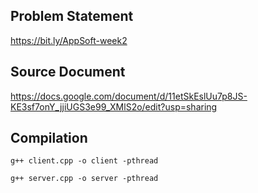## Problem Statement 
https://bit.ly/AppSoft-week2

## Source Document
https://docs.google.com/document/d/11etSkEslUu7p8JS-KE3sf7onY_jjiUGS3e99_XMlS2o/edit?usp=sharing

## Compilation

```g++ client.cpp -o client -pthread```

```g++ server.cpp -o server -pthread```

